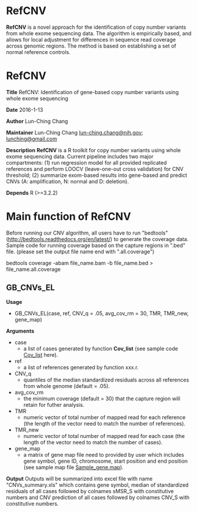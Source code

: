 # RefCNV

<b>RefCNV</b> is a novel approach for the identification of copy number variants from whole exome sequencing data. The algorithm is empirically based, and allows for local adjustment for differences in sequence read coverage across genomic regions. The method is based on establishing a set of normal reference controls.

# RefCNV
<b>Title</b> RefCNV: Identification of gene-based copy number variants using whole exome sequencing

<b>Date</b> 2016-1-13

<b>Author</b> Lun-Ching Chang

<b>Maintainer</b> Lun-Ching Chang lun-ching.chang@nih.gov; lunching@gmail.com

<b>Description</b> <b>RefCNV</b> is a R toolkit for copy number variants using whole exome sequencing data. Current pipeline includes two major compartments: (1) run regression model for all provided replicated references and perform LOOCV (leave-one-out cross validation) for CNV threshold; (2) summarize exom-based results into gene-based and predict CNVs (A: amplification, N: normal and D: deletion).

<b>Depends</b> R (>=3.2.2)

# Main function of RefCNV
Before running our CNV algorithm, all users have to run "bedtools" (http://bedtools.readthedocs.org/en/latest/) to generate the coverage data. Sample code for running coverage based on the capture regions in ".bed" file. (please set the output file name end with ".all.coverage")

bedtools coverage -abam file_name.bam -b file_name.bed > file_name.all.coverage

## GB_CNVs_EL 

<b>Usage</b>
* GB_CNVs_EL(case, ref, CNV_q = .05, avg_cov_rm = 30, TMR, TMR_new, gene_map)

<b>Arguments</b>
* case 
  * a list of cases generated by function <b>Cov_list</b> (see sample code [Cov_list](https://github.com/lunching/RefCNV.git) here).
* ref 
  * a list of references generated by function xxx.r.
* CNV_q
  * quantiles of the median standardized residuals across all references from whole genome (default = .05).
* avg_cov_rm
  * the minimum coverage (default = 30) that the capture region will retain for futher analysis.
* TMR
  * numeric vector of total number of mapped read for each reference (the length of the vector need to match the number of references). 
* TMR_new
  * numeric vector of total number of mapped read for each case (the length of the vector need to match the number of cases). 
* gene_map
  * a matrix of gene map file need to provided by user which includes gene symbol, gene ID, chromosome, start position and end position (see sample map file [Sample_gene.map](https://github.com/lunching/RefCNV.git)).

<b>Output</b>
Outputs will be summarized into excel file with name "CNVs_summary.xls" which contains gene symbol, median of standardized residuals of all cases followed by colnames sMSR_S with constitutive numbers and CNV prediction of all cases followed by colnames CNV_S with constitutive numbers. 
